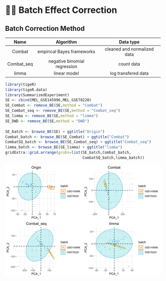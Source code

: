 # 🖎🏻 Batch Effect Correction

## Batch Correction Method
|Name|Algorithm|Data type|
|:--:|:-------:|:-------:|
|Combat|empirical Bayes frameworks|cleaned and normalized data|
|Combat_seq|negative binomial regression|count data|
|limma|linear model|log transfered data|


```r
library(tigeR)
library(tigeR.data)
library(SummarizedExperiment)
SE <- cbind(MEL_GSE145996,MEL_GSE78220) 
SE_Combat <- remove_BE(SE,method = "Combat")
SE_Combat_seq <- remove_BE(SE,method = "Combat_seq")
SE_limma <- remove_BE(SE,method = "limma")
SE_DWD <- remove_BE(SE,method = "DWD")

SE_batch <- browse_BE(SE) + ggtitle("Origin")
Combat_batch <- browse_BE(SE_Combat) + ggtitle("Combat")
CombatSQ_batch <- browse_BE(SE_Combat_seq) + ggtitle("Combat_seq")
limma_batch <- browse_BE(SE_limma) + ggtitle("limma")
gridExtra::grid.arrange(grobs=list(SE_batch,Combat_batch,
                                   CombatSQ_batch,limma_batch))
```
<p align="center">
<img src="./figs/BatchEffect.svg" alt="SVG Image">
</p>
